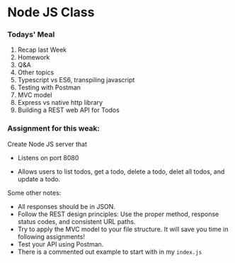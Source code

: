 # Node JS Class


### Todays' Meal

1. Recap last Week
2. Homework
3. Q&A
4. Other topics
5. Typescript vs ES6, transpiling javascript
7. Testing with Postman
8. MVC model
9. Express vs native http library
6. Building a REST web API for Todos

### Assignment for this weak:
Create Node JS server that

- Listens on port 8080

- Allows users to list todos, get a todo, delete a todo, delet all todos, and update a todo.

Some other notes:
- All responses should be in JSON.
- Follow the REST design principles: Use the proper method, response status codes, and consistent URL paths.
- Try to apply the MVC model to your file structure. It will save you time in following assignments!
- Test your API using Postman.
- There is a commented out example to start with in my `index.js`



